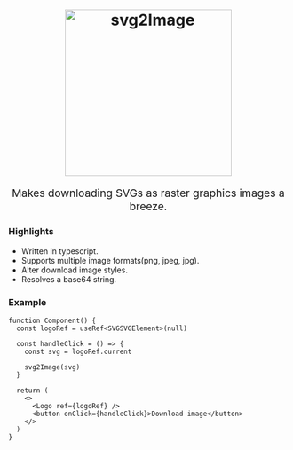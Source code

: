 <h1 align="center">
  <img src="https://raw.githubusercontent.com/ferdipret/svg2Image/main/resources/svg2image-logo.png" alt="svg2Image" title="svg2Image" width="300">
</h1>
<p align="center" style="font-size: 1.2rem;">Makes downloading SVGs as raster graphics images a breeze.</p>

### Highlights

- Written in typescript.
- Supports multiple image formats(png, jpeg, jpg).
- Alter download image styles.
- Resolves a base64 string.

### Example

```tsx
function Component() {
  const logoRef = useRef<SVGSVGElement>(null)

  const handleClick = () => {
    const svg = logoRef.current

    svg2Image(svg)
  }

  return (
    <>
      <Logo ref={logoRef} />
      <button onClick={handleClick}>Download image</button>
    </>
  )
}
```

